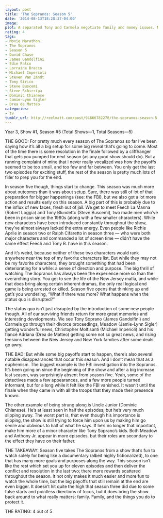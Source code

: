 ```yaml
---
layout: post
title: 'The Sopranos: Season 5'
date: '2014-08-13T18:28:37-04:00'
image: 
plot: A separated Tony and Carmela negotiate family and money issues. Meanwhile, Tony’s reunion with paroled cousin Tony Blundetto may endanger his alliance with Johnny Sack; and Adriana gets in deeper with the Feds.
rating: 4
tags:
- Movie Marathon
- The Sopranos
- Season 5
- David Chase
- James Gandolfini
- Edie Falco
- Lorraine Bracco
- Michael Imperioli
- Steven Van Zandt
- Tony Sirico
- Steve Buscemi
- Steve Schirripa
- Dominic Chianese
- Jamie-Lynn Sigler
- Drea de Matteo
categories:
- tv
tumblr_url: http://reelmatt.com/post/94666782278/the-sopranos-season-5
---
```


Year 3, Show #1, Season #5 (Total Shows—1, Total Seasons—5)

THE GOOD: For pretty much every season of The Sopranos so far I’ve been saying how it’s all a big setup for some big reveal that’s going to come. Most of the time there is some resolution in the finale followed by a cliffhanger that gets you pumped for next season (as any good show should do). But a running complaint of mine that I never really vocalized was how the payoffs seemed to be too small, and too few and far between. You only get the last two episodes for exciting stuff, the rest of the season is pretty much lots of filler to prep you for the end.

In season five though, things start to change. This season was much more about outcomes than it was about setup. Sure, there was still of lot of that preparation for bigger happenings (see: the FBI), but we also got a lot more action and results early on this season. A big part of this is probably due to the influx of new faces, fresh out of jail. We get to meet Feech La Manna (Robert Loggia) and Tony Blundetto (Steve Buscemi), two made men who’ve been in prison since the 1980s (along with a few smaller characters). While new characters have been introduced constantly throughout the show, they’ve almost always lacked the extra energy. Even people like Richie Aprile in season two or Ralph Cifaretto in season three — who were both major characters and commanded a lot of screen time — didn’t have the same effect Feech and Tony B. have in this season. 

And it’s weird, because neither of these two characters would rank anywhere near the top of my favorite characters list. But while they may not be my favorite characters, they brought something that had been deteriorating for a while: a sense of direction and purpose. The big thrill of watching The Sopranos has always been the experience more so than the overarching story. You get to see the life of the New Jersey mafia, and while that does bring along certain inherent dramas, the only real logical end game is being arrested or killed. Season five opens that thinking up and get’s you wondering, “What if there was more? What happens when the status quo is disrupted?”

The status quo isn’t just disrupted by the introduction of some new people though. All of our surviving friends return for more great memories and interesting developments. We see Tony Soprano (James Gandolfini) and Carmela go through their divorce proceedings, Meadow (Jamie-Lynn Sigler) getting wonderful news, Christopher Moltisanti (Michael Imperioli) and his fiancé Adriana (Drea de Matteo) getting some not so great news, and rising tensions between the New Jersey and New York families after some deals go awry.

THE BAD: But while some big payoffs start to happen, there’s also several notable disappearances that occur this season. And I don’t mean that as a euphemism. The biggest example is the FBI investigation into the Sopranos. It’s been going on since the beginning of the show and after a big increase last season, was surprisingly absent from season five. Yeah, some of the detectives made a few appearances, and a few more people turned informant, but for a long while it felt like the FBI vanished. It wasn’t until the finale when they came in with all the troops that they made their presence known.

The other example of being strung along is Uncle Junior (Dominic Chianese). He’s at least seen in half the episodes, but he’s very much slipping away. The worst part is, that even though his importance is slipping, the show is still trying to force him upon us by making him go senile and oblivious to half of what he says. If he’s no longer that important, make him more of a minor character like Tony Soprano’s kids. Both Meadow and Anthony Jr. appear in more episodes, but their roles are secondary to the effect they have on their father.

THE TAKEAWAY: Season five takes The Sopranos from a show that’s fun to watch solely for being like a documentary (albeit highly fictionalized), to one that has many more goals and purposes along the way. This season isn’t like the rest which set you up for eleven episodes and then deliver the conflict and resolution in the last two; there more rewards scattered throughout the season. It not only makes it much easier and more fun to watch the whole time, but the big payoffs that still remain at the end are even bigger. It doesn’t hit quite the high that season three did due to some false starts and pointless directions of focus, but it does bring the show back around to what really matters: family. Family, and the things you do to protect it.

THE RATING: 4 out of 5
